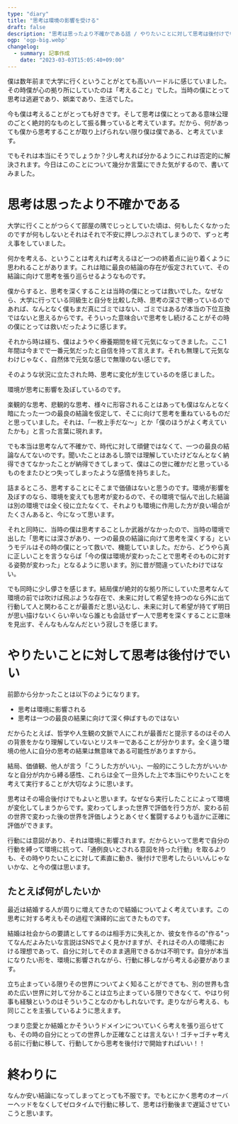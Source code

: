 ```yaml
---
type: "diary"
title: "思考は環境の影響を受ける"
draft: false
description: "思考は思ったより不確かである話 / やりたいことに対して思考は後付けでいい話"
ogp: 'ogp-big.webp'
changelog:
  - summary: 記事作成
    date: "2023-03-03T15:05:40+09:00"
---
```


<!-- titleは自動で入る -->
僕は数年前まで大学に行くということがとても高いハードルに感じていました。その時僕が心の拠り所にしていたのは「考えること」でした。当時の僕にとって思考は逃避であり、娯楽であり、生活でした。

今も僕は考えることがとっても好きです。そして思考は僕にとってある意味公理のごとく絶対的なものとして振る舞っていると考えています。だから、何があっても僕から思考することが取り上げられない限り僕は僕である、と考えています。

でもそれは本当にそうでしょうか？少し考えれば分かるようにこれは否定的に解決されます。今日はこのことについて幾分か言葉にできた気がするので、書いてみました。

# 思考は思ったより不確かである

大学に行くことがつらくて部屋の隅でじっとしていた頃は、何もしたくなかったのですが何もしないとそれはそれで不安に押しつぶされてしまうので、ずっと考え事をしていました。

何かを考える、ということは考えれば考えるほど一つの終着点に辿り着くように思われることがあります。これは暗に最良の結論の存在が仮定されていて、その結論に向けて思考を張り巡らせるようなものです。

僕からすると、思考を深くすることは当時の僕にとっては救いでした。なぜなら、大学に行っている同級生と自分を比較した時、思考の深さで勝っているのであれば、なんとなく僕もまだ真にゴミではない、ゴミではあるが本当の下位互換ではないと思えるからです。そういった意味合いで思考をし続けることがその時の僕にとっては救いだったように感じます。

それから時は経ち、僕はようやく療養期間を経て元気になってきました。ここ1年間は今までで一番元気だったと自信を持って言えます。それも無理して元気なわけじゃなく、自然体で元気な感じで無理のない感じです。

そのような状況に立たされた時、思考に変化が生じているのを感じました。

環境が思考に影響を及ぼしているのです。

楽観的な思考、悲観的な思考、様々に形容されることはあっても僕はなんとなく暗にたった一つの最良の結論を仮定して、そこに向けて思考を重ねているものだと思っていました。それは、「一枚上手だな〜」とか「僕のほうがよく考えていたかも」と言った言葉に現れます。

でも本当は思考なんて不確かで、時代に対して頑健ではなくて、一つの最良の結論なんてないのです。聞いたことはあるし頭では理解していたけどなんとなく納得できてなかったことが納得できてしまって、僕はこの世に確かだと思っているものをまたひとつ失ってしまったような感情を持ちました。

詰まるところ、思考することにそこまで価値はないと思うのです。環境が影響を及ぼすのなら、環境を変えても思考が変わるので、その環境で悩んで出した結論は別の環境では全く役に立たなくて、それよりも環境に作用した方が良い場合がたくさんあると、今になって思います。

それと同時に、当時の僕は思考することしか武器がなかったので、当時の環境で出した「思考には深さがあり、一つの最良の結論に向けて思考を深くする」というモデルはその時の僕にとって救いで、機能していました。だから、どうやら真に正しいことを言うならば「今の僕は環境が変わったことで思考そのものに対する姿勢が変わった」となるように思います。別に昔が間違っていたわけではない。

でも同時に少し儚さを感じます。結局僕が絶対的な拠り所にしていた思考なんて環境の前では吹けば飛ぶような存在で、未来に対して希望を持つのなら外に出て行動して人と関わることが最善だと思い込むし、未来に対して希望が持てず明日が思い描けないくらい辛いなら誰とも会話せず一人で思考を深くすることに意味を見出す、そんなもんなんだという寂しさを感じます。

# やりたいことに対して思考は後付けでいい

前節から分かったことは以下のようになります。

- 思考は環境に影響される
- 思考は一つの最良の結果に向けて深く伸ばすものではない

だからたとえば、哲学や人生観の文脈で人にこれが最善だと提示するのはその人の背景をかなり理解していないとリスキーであることが分かります。全く違う環境の他人に自分の思考の結果は無意味である可能性がありますから。

結局、価値観、他人が言う「こうした方がいい」、一般的にこうした方がいいかなと自分が内から縛る感性、これらは全て一旦外した上で本当にやりたいことを考えて実行することが大切なように思います。

思考はその場合後付けでもよいと思います。なぜなら実行したことによって環境が変化してしまうからです。変わってしまった世界で評価を行う方が、変わる前の世界で変わった後の世界を評価しようとあくせく奮闘するよりも遥かに正確に評価ができます。

行動には意図があり、それは環境に影響されます。だからといって思考で自分の行動を縛って環境に抗って、「通例良いとされる意図を持った行動」を取るよりも、その時やりたいことに対して素直に動き、後付けで思考したらいいんじゃないかな、と今の僕は思います。

## たとえば何がしたいか

最近は結婚する人が周りに増えてきたので結婚についてよく考えています。この思考に対する考えもその過程で演繹的に出てきたものです。

結婚は社会からの要請としてするのは相手方に失礼とか、彼女を作るの"作る"ってなんだよみたいな言説はSNSでよく見かけますが、それはその人の環境における理想であって、自分に対してそのまま適用できるかは不明です。自分が本当になりたい形を、環境に影響されながら、行動に移しながら考える必要があります。

立ち止まっている限りその世界についてよく知ることができても、別の世界も含めた広い世界に対して分かることは立ち止まっている限りできなくて、やはり何事も経験というのはそういうことなのかもしれないです。走りながら考える、も同じことを主張しているように思えます。

つまり恋愛とか結婚とかそういうドメインについていくら考えを張り巡らせても、その時の自分にとっての世界しか正確なことは言えない！ゴチャゴチャ考える前に行動に移して、行動してから思考を後付けで開始すればいい！！

# 終わりに

なんか安い結論になってしまってとっても不服です。でもとにかく思考のオーバーヘッドをなくしてゼロタイムで行動に移して、思考は行動後まで遅延させていこうと思います。
